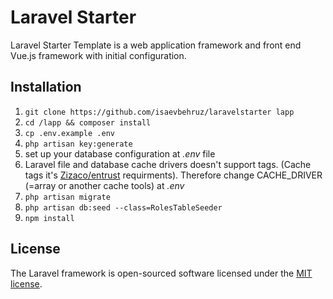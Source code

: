 # Laravel Starter

Laravel Starter Template is a web application framework and front end Vue.js framework with initial configuration.

## Installation
1. `git clone https://github.com/isaevbehruz/laravelstarter lapp`
2. `cd /lapp && composer install`
3. `cp .env.example .env`
4. `php artisan key:generate`
5. set up your database configuration at _.env_ file
6. Laravel file and database cache drivers doesn't support tags. (Cache tags it's [Zizaco/entrust](https://github.com/Zizaco/entrust) requirments). Therefore change CACHE_DRIVER (=array or another cache tools) at _.env_
7. `php artisan migrate`
8. `php artisan db:seed --class=RolesTableSeeder`
9. `npm install`

## License

The Laravel framework is open-sourced software licensed under the [MIT license](http://opensource.org/licenses/MIT).
